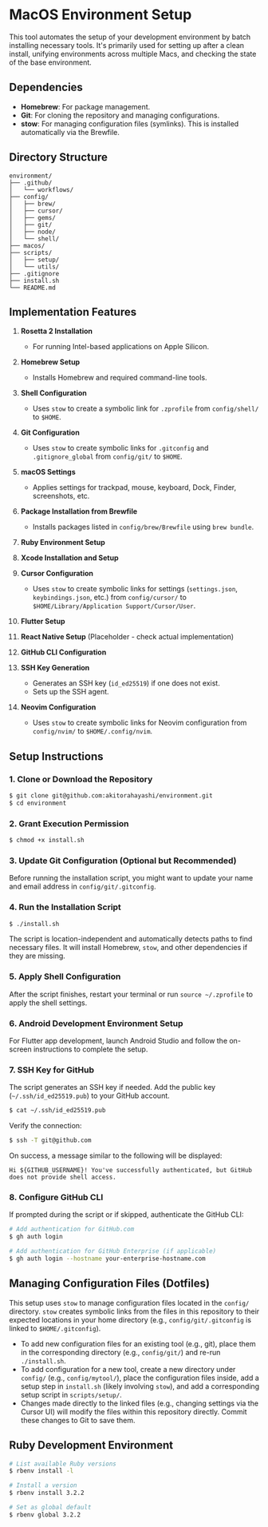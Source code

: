 # MacOS Environment Setup

This tool automates the setup of your development environment by batch installing necessary tools. It's primarily used for setting up after a clean install, unifying environments across multiple Macs, and checking the state of the base environment.

## Dependencies

- **Homebrew**: For package management.
- **Git**: For cloning the repository and managing configurations.
- **stow**: For managing configuration files (symlinks). This is installed automatically via the Brewfile.

## Directory Structure

```
environment/
├── .github/
│   └── workflows/
├── config/
│   ├── brew/
│   ├── cursor/
│   ├── gems/
│   ├── git/
│   ├── node/
│   └── shell/
├── macos/
├── scripts/
│   ├── setup/
│   └── utils/
├── .gitignore
├── install.sh
└── README.md
```

## Implementation Features

1.  **Rosetta 2 Installation**
    -   For running Intel-based applications on Apple Silicon.

2.  **Homebrew Setup**
    -   Installs Homebrew and required command-line tools.

3.  **Shell Configuration**
    -   Uses `stow` to create a symbolic link for `.zprofile` from `config/shell/` to `$HOME`.

4.  **Git Configuration**
    -   Uses `stow` to create symbolic links for `.gitconfig` and `.gitignore_global` from `config/git/` to `$HOME`.

5.  **macOS Settings**
    -   Applies settings for trackpad, mouse, keyboard, Dock, Finder, screenshots, etc.

6.  **Package Installation from Brewfile**
    -   Installs packages listed in `config/brew/Brewfile` using `brew bundle`.

7.  **Ruby Environment Setup**

8.  **Xcode Installation and Setup**

9.  **Cursor Configuration**
    -   Uses `stow` to create symbolic links for settings (`settings.json`, `keybindings.json`, etc.) from `config/cursor/` to `$HOME/Library/Application Support/Cursor/User`.

10. **Flutter Setup**

11. **React Native Setup** (Placeholder - check actual implementation)

12. **GitHub CLI Configuration**

13. **SSH Key Generation**
    -   Generates an SSH key (`id_ed25519`) if one does not exist.
    -   Sets up the SSH agent.

14. **Neovim Configuration**
    -   Uses `stow` to create symbolic links for Neovim configuration from `config/nvim/` to `$HOME/.config/nvim`.

## Setup Instructions

### 1. Clone or Download the Repository

```sh
$ git clone git@github.com:akitorahayashi/environment.git
$ cd environment
```

### 2. Grant Execution Permission

```sh
$ chmod +x install.sh
```

### 3. Update Git Configuration (Optional but Recommended)

Before running the installation script, you might want to update your name and email address in `config/git/.gitconfig`.

### 4. Run the Installation Script

```sh
$ ./install.sh
```

The script is location-independent and automatically detects paths to find necessary files. It will install Homebrew, `stow`, and other dependencies if they are missing.

### 5. Apply Shell Configuration

After the script finishes, restart your terminal or run `source ~/.zprofile` to apply the shell settings.

### 6. Android Development Environment Setup

For Flutter app development, launch Android Studio and follow the on-screen instructions to complete the setup.

### 7. SSH Key for GitHub

The script generates an SSH key if needed. Add the public key (`~/.ssh/id_ed25519.pub`) to your GitHub account.

```sh
$ cat ~/.ssh/id_ed25519.pub
```

Verify the connection:

```sh
$ ssh -T git@github.com
```

On success, a message similar to the following will be displayed:

```
Hi ${GITHUB_USERNAME}! You've successfully authenticated, but GitHub does not provide shell access.
```

### 8. Configure GitHub CLI

If prompted during the script or if skipped, authenticate the GitHub CLI:

```sh
# Add authentication for GitHub.com
$ gh auth login

# Add authentication for GitHub Enterprise (if applicable)
$ gh auth login --hostname your-enterprise-hostname.com
```

## Managing Configuration Files (Dotfiles)

This setup uses `stow` to manage configuration files located in the `config/` directory. `stow` creates symbolic links from the files in this repository to their expected locations in your home directory (e.g., `config/git/.gitconfig` is linked to `$HOME/.gitconfig`).

- To add new configuration files for an existing tool (e.g., git), place them in the corresponding directory (e.g., `config/git/`) and re-run `./install.sh`.
- To add configuration for a new tool, create a new directory under `config/` (e.g., `config/mytool/`), place the configuration files inside, add a setup step in `install.sh` (likely involving `stow`), and add a corresponding setup script in `scripts/setup/`.
- Changes made directly to the linked files (e.g., changing settings via the Cursor UI) will modify the files within this repository directly. Commit these changes to Git to save them.

## Ruby Development Environment

```bash
# List available Ruby versions
$ rbenv install -l

# Install a version
$ rbenv install 3.2.2

# Set as global default
$ rbenv global 3.2.2
``` 